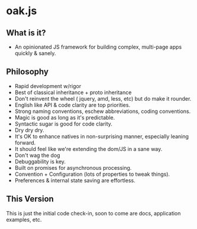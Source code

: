 oak.js
======

What is it?
-----------

- An opinionated JS framework for building complex, multi-page apps quickly & sanely.

Philosophy
----------
- Rapid development w/rigor
- Best of classical inheritance + proto inheritance
- Don't reinvent the wheel ( jquery, amd, less, etc) but do make it rounder.
- English like API & code clarity are top priorities.
- Strong naming conventions, eschew abbreviations, coding conventions.
- Magic is good as long as it's predictable.
- Syntactic sugar is good for code clarity.
- Dry dry dry.
- It's OK to enhance natives in non-surprising manner, especially leaning forward.
- It should feel like we're extending the dom/JS in a sane way.
- Don't wag the dog
- Debuggability is key.
- Built on promises for asynchronous processing.
- Convention + Configuration (lots of properties to tweak things).
- Preferences & internal state saving are effortless.

This Version
------------
This is just the initial code check-in, soon to come are docs, application examples, etc.
